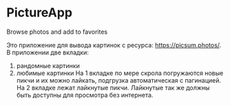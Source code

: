 # PictureApp
Browse photos and add to favorites

Это приложение для вывода картинок с ресурса: https://picsum.photos/.
В приложении две вкладки:
1) рандомные картинки
2) любимые картинки
На 1 вкладке по мере скрола погружаются новые пикчи и их можно лайкать, подгрузка автоматическая с пагинацией.
На 2 вкладке лежат лайкнутые пикчи. Лайкнутые так же должны быть доступны для просмотра без интернета.
